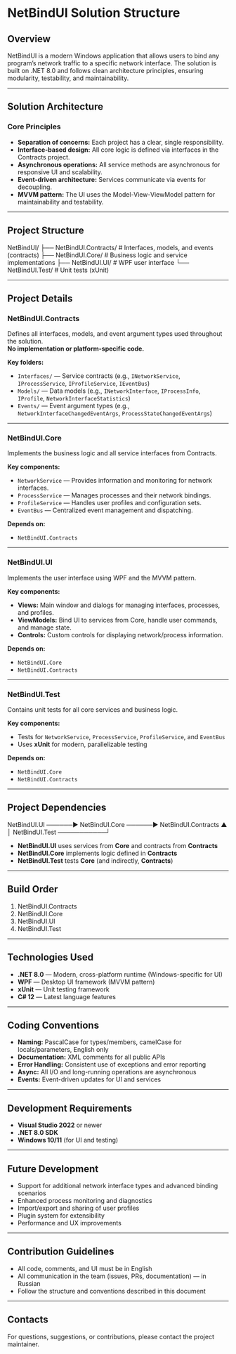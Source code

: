 # NetBindUI Solution Structure

## Overview

NetBindUI is a modern Windows application that allows users to bind any program’s network traffic to a specific network interface. The solution is built on .NET 8.0 and follows clean architecture principles, ensuring modularity, testability, and maintainability.

---

## Solution Architecture

### Core Principles

- **Separation of concerns:** Each project has a clear, single responsibility.
- **Interface-based design:** All core logic is defined via interfaces in the Contracts project.
- **Asynchronous operations:** All service methods are asynchronous for responsive UI and scalability.
- **Event-driven architecture:** Services communicate via events for decoupling.
- **MVVM pattern:** The UI uses the Model-View-ViewModel pattern for maintainability and testability.

---

## Project Structure

NetBindUI/
├── NetBindUI.Contracts/ # Interfaces, models, and events (contracts)
├── NetBindUI.Core/ # Business logic and service implementations
├── NetBindUI.UI/ # WPF user interface
└── NetBindUI.Test/ # Unit tests (xUnit)


---

## Project Details

### NetBindUI.Contracts

Defines all interfaces, models, and event argument types used throughout the solution.  
**No implementation or platform-specific code.**

**Key folders:**
- `Interfaces/` — Service contracts (e.g., `INetworkService`, `IProcessService`, `IProfileService`, `IEventBus`)
- `Models/` — Data models (e.g., `INetworkInterface`, `IProcessInfo`, `IProfile`, `NetworkInterfaceStatistics`)
- `Events/` — Event argument types (e.g., `NetworkInterfaceChangedEventArgs`, `ProcessStateChangedEventArgs`)

---

### NetBindUI.Core

Implements the business logic and all service interfaces from Contracts.

**Key components:**
- `NetworkService` — Provides information and monitoring for network interfaces.
- `ProcessService` — Manages processes and their network bindings.
- `ProfileService` — Handles user profiles and configuration sets.
- `EventBus` — Centralized event management and dispatching.

**Depends on:**  
- `NetBindUI.Contracts`

---

### NetBindUI.UI

Implements the user interface using WPF and the MVVM pattern.

**Key components:**
- **Views:** Main window and dialogs for managing interfaces, processes, and profiles.
- **ViewModels:** Bind UI to services from Core, handle user commands, and manage state.
- **Controls:** Custom controls for displaying network/process information.

**Depends on:**  
- `NetBindUI.Core`  
- `NetBindUI.Contracts`

---

### NetBindUI.Test

Contains unit tests for all core services and business logic.

**Key components:**
- Tests for `NetworkService`, `ProcessService`, `ProfileService`, and `EventBus`
- Uses **xUnit** for modern, parallelizable testing

**Depends on:**  
- `NetBindUI.Core`  
- `NetBindUI.Contracts`

---

## Project Dependencies

NetBindUI.UI ──────► NetBindUI.Core ──────► NetBindUI.Contracts
▲
│
NetBindUI.Test ───────────┘


- **NetBindUI.UI** uses services from **Core** and contracts from **Contracts**
- **NetBindUI.Core** implements logic defined in **Contracts**
- **NetBindUI.Test** tests **Core** (and indirectly, **Contracts**)

---

## Build Order

1. NetBindUI.Contracts
2. NetBindUI.Core
3. NetBindUI.UI
4. NetBindUI.Test

---

## Technologies Used

- **.NET 8.0** — Modern, cross-platform runtime (Windows-specific for UI)
- **WPF** — Desktop UI framework (MVVM pattern)
- **xUnit** — Unit testing framework
- **C# 12** — Latest language features

---

## Coding Conventions

- **Naming:** PascalCase for types/members, camelCase for locals/parameters, English only
- **Documentation:** XML comments for all public APIs
- **Error Handling:** Consistent use of exceptions and error reporting
- **Async:** All I/O and long-running operations are asynchronous
- **Events:** Event-driven updates for UI and services

---

## Development Requirements

- **Visual Studio 2022** or newer
- **.NET 8.0 SDK**
- **Windows 10/11** (for UI and testing)

---

## Future Development

- Support for additional network interface types and advanced binding scenarios
- Enhanced process monitoring and diagnostics
- Import/export and sharing of user profiles
- Plugin system for extensibility
- Performance and UX improvements

---

## Contribution Guidelines

- All code, comments, and UI must be in English
- All communication in the team (issues, PRs, documentation) — in Russian
- Follow the structure and conventions described in this document

---

## Contacts

For questions, suggestions, or contributions, please contact the project maintainer.